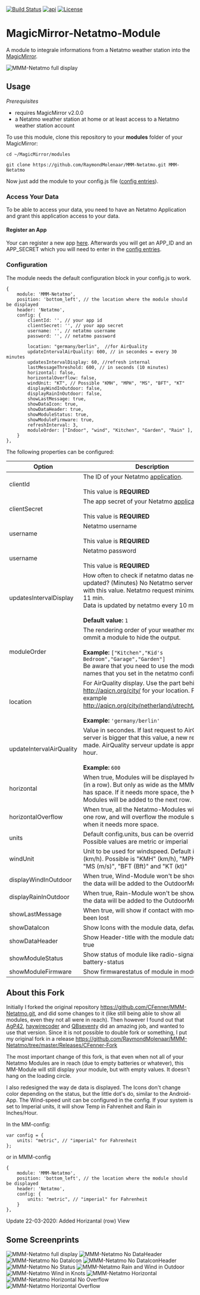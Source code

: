 [![Build Status](https://travis-ci.org/RaymondMolenaar/MMM-Netatmo.svg?branch=master)](https://travis-ci.org/RaymondMolenaar/MMM-Netatmo)
[![api](https://img.shields.io/badge/api-Netatmo-orange.svg)](https://dev.netatmo.com/doc)
[![License](https://img.shields.io/github/license/mashape/apistatus.svg)](https://choosealicense.com/licenses/mit/)

# MagicMirror-Netatmo-Module

A module to integrale informations from a Netatmo weather station into the [MagicMirror](https://github.com/MichMich/MagicMirror).

![MMM-Netatmo full display](https://github.com/RaymondMolenaar/MMM-Netatmo/blob/master/MMM-Netatmo_full.png)

## Usage

_Prerequisites_

- requires MagicMirror v2.0.0
- a Netatmo weather station at home or at least access to a Netatmo weather station account

To use this module, clone this repository to your __modules__ folder of your MagicMirror:

`cd ~/MagicMirror/modules`

`git clone https://github.com/RaymondMolenaar/MMM-Netatmo.git MMM-Netatmo`

Now just add the module to your config.js file ([config entries](#configuration)).

### Access Your Data

To be able to access your data, you need to have an Netatmo Application and grant this application access to your data.

#### Register an App

Your can register a new app [here](https://dev.netatmo.com/dev/createapp). Afterwards you will get an APP_ID and an APP_SECRET which you will need to enter in the [config entries](#configuration).

### Configuration

The module needs the default configuration block in your config.js to work.

```
{
	module: 'MMM-Netatmo',
	position: 'bottom_left', // the location where the module should be displayed
	header: 'Netatmo',
	config: {
		clientId: '', // your app id
		clientSecret: '', // your app secret
		username: '', // netatmo username
		password: '', // netatmo password
		
		location: "germany/berlin",  //for AirQuality
		updateIntervalAirQuality: 600, // in secondes = every 30 minutes
		updatesIntervalDisplay: 60, //refresh internal
		lastMessageThreshold: 600, // in seconds (10 minutes)
		horizontal: false,
		horizontalOverflow: false,
		windUnit: "KT", // Possible "KMH", "MPH", "MS", "BFT", "KT"
		displayWindInOutdoor: false,
		displayRainInOutdoor: false,
		showLastMessage: true,
		showDataIcon: true,
		showDataHeader: true,
		showModuleStatus: true,
		showModuleFirmware: true,
		refreshInterval: 3,
		moduleOrder: ["Indoor", "wind", "Kitchen", "Garden", "Rain" ],
	}
},
```

The following properties can be configured:

|Option|Description|
|---|---|
|clientId|The ID of your Netatmo [application](https://dev.netatmo.com/dev/listapps).<br><br>This value is **REQUIRED**|
|clientSecret|The app secret of your Netatmo [application](https://dev.netatmo.com/dev/listapps).<br><br>This value is **REQUIRED**|
|username|Netatmo username<br><br>This value is **REQUIRED**|
|username|Netatmo password<br><br>This value is **REQUIRED**|
|updatesIntervalDisplay|How often to check if netatmo datas needs to be updated? (Minutes) No Netatmo server request with this value. Netatmo request minimum every 11 min.<br>Data is updated by netatmo every 10 minutes.<br><br>**Default value:** `1`|
|moduleOrder|The rendering order of your weather modules, ommit a module to hide the output.<br><br>**Example:** `["Kitchen","Kid's Bedroom","Garage","Garden"]` <br>Be aware that you need to use the module names that you set in the netatmo configuration.|
|location|For AirQuality display. Use the part behind http://aqicn.org/city/ for your location. For example http://aqicn.org/city/netherland/utrecht/griftpark/<br><br>**Example:** `'germany/berlin'`|
|updateIntervalAirQuality|Value in secondes. If last request to AirQuality server is bigger that this value, a new request to made. AirQuality serveur update is approx every hour. <br><br>**Example:** `600`|
|horizontal|When true, Modules will be displayed horizontal (in a row). But only as wide as the MMM-Module has space. If it needs more space, the Netatmo-Modules will be added to the next row.|
|horizontalOverflow|When true, all the Netatmo-Modules will stay in one row, and will overflow the module space when it needs more space.|
|units|Default config.units, bus can be overriden here. Possible values are metric or imperial|
|windUnit|Unit to be used for windspeed. Default is "KMH" (km/h). Possible is "KMH" (km/h), "MPH" (mph), "MS (m/s)", "BFT (Bft)" and "KT (kt)" |
|displayWindInOutdoor|When true, Wind-Module won't be shown, but the data will be added to the OutdoorModule|
|displayRainInOutdoor|When true, Rain-Module won't be shown, but the data will be added to the OutdoorModule|
|showLastMessage|When true, will show if contact with module has been lost|
|showDataIcon|Show Icons with the module data, default true|
|showDataHeader|Show Header-title with the module data, default true|
|showModuleStatus|Show status of module like radio-signal or battery-status|
|showModuleFirmware|Show firmwarestatus of module in modulestatus |

## About this Fork
Initially I forked the original repository https://github.com/CFenner/MMM-Netatmo.git, and did some changes to it (like still being able to show all modules, even they not all were in reach).
Then however I found out that [AgP42](https://github.com/AgP42), [haywirecoder](https://github.com/haywirecoder) and [QBseventy](https://github.com/QBseventy) did an amazing job, and wanted to use that version.
Since it is not possible to double fork or something, I put my original fork in a release https://github.com/RaymondMolenaar/MMM-Netatmo/tree/master/Releases/CFenner-Fork

The most important change of this fork, is that even when not all of your Netatmo Modules are in reach (due to empty batteries or whatever), this MM-Module will still display your module, but with empty values. It doesn't hang on the loading circle.

I also redesigned the way de data is displayed. The Icons don't change color depending on the status, but the little dot's do, similar to the Android-App.
The Wind-speed unit can be configured in the config.
If your system is set to Imperial units, it will show Temp in Fahrenheit and Rain in Inches/Hour.

In the MM-config: 
```
var config = {
	units: "metric", // "imperial" for Fahrenheit
};
```
or in MMM-config
```
{
	module: 'MMM-Netatmo',
	position: 'bottom_left', // the location where the module should be displayed
	header: 'Netatmo',
	config: {
		units: "metric", // "imperial" for Fahrenheit
	}
},
```

Update 22-03-2020: Added Horizantal (row) View

## Some Screenprints
![MMM-Netatmo full display](https://github.com/RaymondMolenaar/MMM-Netatmo/blob/master/MMM-Netatmo_full.png)
![MMM-Netatmo No DataHeader](https://github.com/RaymondMolenaar/MMM-Netatmo/blob/master/MMM-Netatmo_noheader.png)
![MMM-Netatmo No DataIcon](https://github.com/RaymondMolenaar/MMM-Netatmo/blob/master/MMM-Netatmo_noicon.png)
![MMM-Netatmo No DataIconHeader](https://github.com/RaymondMolenaar/MMM-Netatmo/blob/master/MMM-Netatmo_noicon_noheader.png)
![MMM-Netatmo No Status](https://github.com/RaymondMolenaar/MMM-Netatmo/blob/master/MMM-Netatmo_nostatus.png)
![MMM-Netatmo Rain and Wind in Outdoor](https://github.com/RaymondMolenaar/MMM-Netatmo/blob/master/MMM-Netatmo_raininoutdoor.png)
![MMM-Netatmo Wind in Knots](https://github.com/RaymondMolenaar/MMM-Netatmo/blob/master/MMM-Netatmo_wind_in_knots.png)
![MMM-Netatmo Horizontal](https://github.com/RaymondMolenaar/MMM-Netatmo/blob/master/MMM-Netatmo_Horizontal.png)
![MMM-Netatmo Horizontal No Overflow ](https://github.com/RaymondMolenaar/MMM-Netatmo/blob/master/MMM-Netatmo_Horizontal2.png)
![MMM-Netatmo Horizontal Overflow ](https://github.com/RaymondMolenaar/MMM-Netatmo/blob/master/MMM-Netatmo_HorizontalOverflow.png)
